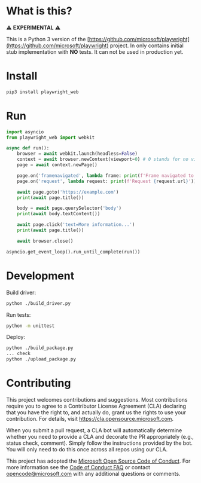 # What is this?

⚠️ **EXPERIMENTAL** ⚠️

This is a Python 3 version of the [https://github.com/microsoft/playwright](https://github.com/microsoft/playwright) project. In only contains initial stub implementation with **NO** tests. It can not be used in production yet.

# Install

```sh
pip3 install playwright_web
```

# Run

```py
import asyncio
from playwright_web import webkit

async def run():
    browser = await webkit.launch(headless=False)
    context = await browser.newContext(viewport=0) # 0 stands for no viewport
    page = await context.newPage()

    page.on('framenavigated', lambda frame: print(f'Frame navigated to {frame.url}'))
    page.on('request', lambda request: print(f'Request {request.url}'))

    await page.goto('https://example.com')
    print(await page.title())

    body = await page.querySelector('body')
    print(await body.textContent())

    await page.click('text=More information...')
    print(await page.title())

    await browser.close()

asyncio.get_event_loop().run_until_complete(run())
```

# Development

Build driver:
```sh
python ./build_driver.py
```

Run tests:
```sh
python -m unittest
```

Deploy:
```sh
python ./build_package.py
... check
python ./upload_package.py
```

# Contributing

This project welcomes contributions and suggestions.  Most contributions require you to agree to a
Contributor License Agreement (CLA) declaring that you have the right to, and actually do, grant us
the rights to use your contribution. For details, visit https://cla.opensource.microsoft.com.

When you submit a pull request, a CLA bot will automatically determine whether you need to provide
a CLA and decorate the PR appropriately (e.g., status check, comment). Simply follow the instructions
provided by the bot. You will only need to do this once across all repos using our CLA.

This project has adopted the [Microsoft Open Source Code of Conduct](https://opensource.microsoft.com/codeofconduct/).
For more information see the [Code of Conduct FAQ](https://opensource.microsoft.com/codeofconduct/faq/) or
contact [opencode@microsoft.com](mailto:opencode@microsoft.com) with any additional questions or comments.

